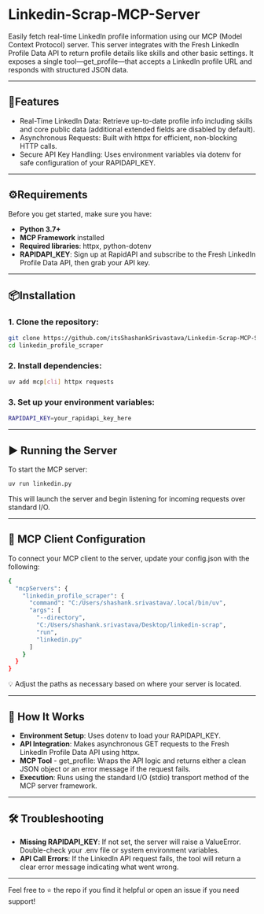 # Linkedin-Scrap-MCP-Server

Easily fetch real-time LinkedIn profile information using our MCP (Model Context Protocol) server. This server integrates with the Fresh LinkedIn Profile Data API to return profile details like skills and other basic settings. It exposes a single tool—get_profile—that accepts a LinkedIn profile URL and responds with structured JSON data.

---

## 🚀**Features**

- Real-Time LinkedIn Data: Retrieve up-to-date profile info including skills and core public data (additional extended fields are disabled by default).
- Asynchronous Requests: Built with httpx for efficient, non-blocking HTTP calls.
- Secure API Key Handling: Uses environment variables via dotenv for safe configuration of your RAPIDAPI_KEY.

---

## ⚙️**Requirements**

Before you get started, make sure you have:

- **Python 3.7+**
- **MCP Framework** installed
- **Required libraries**: httpx, python-dotenv
- **RAPIDAPI_KEY**: Sign up at RapidAPI and subscribe to the Fresh LinkedIn Profile Data API, then grab your API key.

---

## 📦**Installation**

### **1. Clone the repository:**

```bash
git clone https://github.com/itsShashankSrivastava/Linkedin-Scrap-MCP-Server
cd linkedin_profile_scraper
```

### **2. Install dependencies:**

```bash
uv add mcp[cli] httpx requests
```

### **3. Set up your environment variables:**

```bash
RAPIDAPI_KEY=your_rapidapi_key_here
```

---

## **▶️ Running the Server**

To start the MCP server:

```bash
uv run linkedin.py
```

This will launch the server and begin listening for incoming requests over standard I/O.

---

## **🤖 MCP Client Configuration**

To connect your MCP client to the server, update your config.json with the following:

```bash
{
  "mcpServers": {
    "linkedin_profile_scraper": {
      "command": "C:/Users/shashank.srivastava/.local/bin/uv", 
      "args": [
        "--directory",
        "C:/Users/shashank.srivastava/Desktop/linkedin-scrap",  
        "run",
        "linkedin.py" 
      ]
    }
  }
}
```

💡 Adjust the paths as necessary based on where your server is located.

---

## **🧠 How It Works**

- **Environment Setup**: Uses dotenv to load your RAPIDAPI_KEY.
- **API Integration**: Makes asynchronous GET requests to the Fresh LinkedIn Profile Data API using httpx.
- **MCP Tool** - get_profile: Wraps the API logic and returns either a clean JSON object or an error message if the request fails.
- **Execution**: Runs using the standard I/O (stdio) transport method of the MCP server framework.

---

## **🛠 Troubleshooting**

- **Missing RAPIDAPI_KEY**: If not set, the server will raise a ValueError. Double-check your .env file or system environment variables.
- **API Call Errors**: If the LinkedIn API request fails, the tool will return a clear error message indicating what went wrong.

---

Feel free to ⭐️ the repo if you find it helpful or open an issue if you need support!
